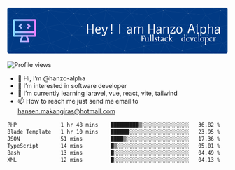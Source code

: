 ![Header](./github-header-image.png)

![Profile views](https://gpvc.arturio.dev/hanzo-alpha)

- 👋 Hi, I’m @hanzo-alpha
- 👀 I’m interested in software developer
- 🌱 I’m currently learning laravel, vue, react, vite, tailwind
- 📫 How to reach me just send me email to hansen.makangiras@hotmail.com 

<!---
hanzo-alpha/hanzo-alpha is a ✨ special ✨ repository because its `README.md` (this file) appears on your GitHub profile.
You can click the Preview link to take a look at your changes.
--->

<!--START_SECTION:waka-->

```text
PHP              1 hr 48 mins    █████████▒░░░░░░░░░░░░░░░   36.82 %
Blade Template   1 hr 10 mins    ██████░░░░░░░░░░░░░░░░░░░   23.95 %
JSON             51 mins         ████▒░░░░░░░░░░░░░░░░░░░░   17.36 %
TypeScript       14 mins         █▒░░░░░░░░░░░░░░░░░░░░░░░   05.01 %
Bash             13 mins         █░░░░░░░░░░░░░░░░░░░░░░░░   04.49 %
XML              12 mins         █░░░░░░░░░░░░░░░░░░░░░░░░   04.13 %
```

<!--END_SECTION:waka-->
